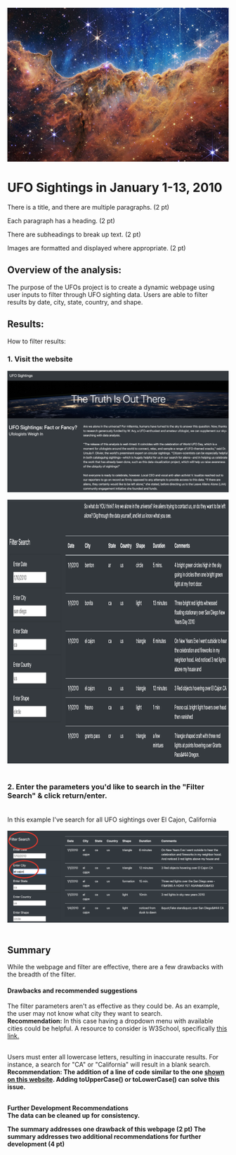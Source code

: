 <p align="center">
<img src="https://github.com/meggrooms/UFOs/blob/main/Images/goddard_nasa_sm.png" height="350" width="1200"></p>

# UFO Sightings in January 1-13, 2010


There is a title, and there are multiple paragraphs. (2 pt)

Each paragraph has a heading. (2 pt)

There are subheadings to break up text. (2 pt)

Images are formatted and displayed where appropriate. (2 pt)



## Overview of the analysis:

The purpose of the UFOs project is to create a dynamic webpage using user inputs to filter through UFO sighting data. Users are able to filter results by date, city, state, country, and shape.


## Results:
How to filter results:<BR>
### 1. Visit the website<BR>
 
<img src="https://github.com/meggrooms/UFOs/blob/main/Images/web_01.png"><BR>

<img src="https://github.com/meggrooms/UFOs/blob/main/Images/Web_02.png" height="600">
 <BR><BR>
  
### 2. Enter the parameters you'd like to search in the "Filter Search" & click return/enter.<BR><BR>
In this example I've search for all UFO sightings over El Cajon, California<BR><br>
 <img src="https://github.com/meggrooms/UFOs/blob/main/Images/circle_Web_filter.png">
<BR><BR>

## Summary
While the webpage and filter are effective, there are a few drawbacks with the breadth of the filter.<BR>
#### Drawbacks and recommended suggestions
The filter parameters aren't as effective as they could be. As an example, the user may not know what city they want to search. <BR>
 <strong>Recommendation:</strong> In this case having a dropdown menu with available cities could be helpful. A resource to consider is W3School, specifically <a href="https://www.w3schools.com/howto/howto_js_dropdown.asp">this link.</a><BR><BR>

Users must enter all lowercase letters, resulting in inaccurate results. For instance, a search for "CA" or "California" will result in a blank search. <BR>
<strong>Recommendation:</string> The addition of a line of code similar to the one <a href="https://masteringjs.io/tutorials/fundamentals/compare-strings-ignore-case">shown on this website</a>. Adding toUpperCase() or toLowerCase() can solve this issue.<BR><BR>
 
Further Development Recommendations<BR>
The data can be cleaned up for consistency. 

 
The summary addresses one drawback of this webpage (2 pt)
The summary addresses two additional recommendations for further development (4 pt)
